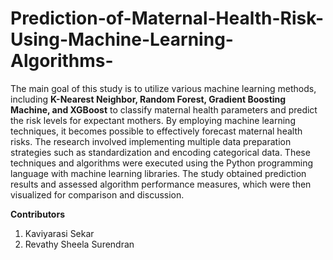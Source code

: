 # Prediction-of-Maternal-Health-Risk-Using-Machine-Learning-Algorithms-

The main goal of this study is to utilize various machine learning methods, including **K-Nearest Neighbor, Random Forest, Gradient Boosting Machine, and XGBoost** to classify maternal health parameters and predict the risk levels for expectant mothers. By employing machine learning techniques, it becomes possible to effectively forecast maternal health risks. The research involved implementing multiple data preparation strategies such as standardization and encoding categorical data. These techniques and algorithms were executed using the Python programming language with machine learning libraries. The study obtained prediction results and assessed algorithm performance measures, which were then visualized for comparison and discussion.

**Contributors**
 1) Kaviyarasi Sekar
 2) Revathy Sheela Surendran
